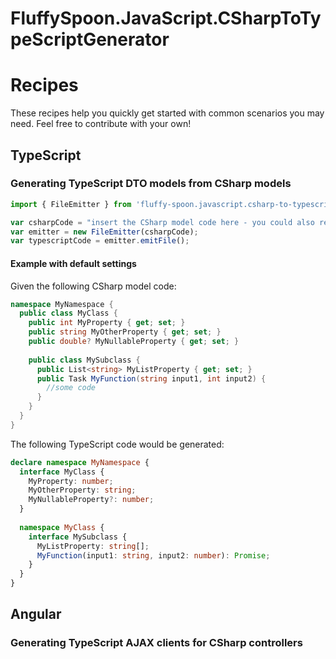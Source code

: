 # FluffySpoon.JavaScript.CSharpToTypeScriptGenerator

# Recipes
These recipes help you quickly get started with common scenarios you may need. Feel free to contribute with your own!

## TypeScript
### Generating TypeScript DTO models from CSharp models
```typescript
import { FileEmitter } from 'fluffy-spoon.javascript.csharp-to-typescript-generator';

var csharpCode = "insert the CSharp model code here - you could also read it from a file.";
var emitter = new FileEmitter(csharpCode);
var typescriptCode = emitter.emitFile();
```

#### Example with default settings
Given the following CSharp model code:

```csharp
namespace MyNamespace {
  public class MyClass {
    public int MyProperty { get; set; }
    public string MyOtherProperty { get; set; }
    public double? MyNullableProperty { get; set; }
    
    public class MySubclass {
      public List<string> MyListProperty { get; set; }
      public Task MyFunction(string input1, int input2) { 
        //some code
      }
    }
  }
}
```

The following TypeScript code would be generated:

```typescript
declare namespace MyNamespace {
  interface MyClass {
    MyProperty: number;
    MyOtherProperty: string;
    MyNullableProperty?: number;
  }
  
  namespace MyClass {
    interface MySubclass {
      MyListProperty: string[];
      MyFunction(input1: string, input2: number): Promise;
    }
  }
}
```

## Angular
### Generating TypeScript AJAX clients for CSharp controllers
